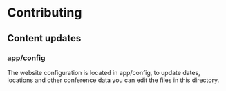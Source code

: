 # Contributing

## Content updates

### app/config

The website configuration is located in app/config, to update dates, locations and other conference data you can edit the files in this directory.
